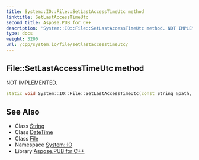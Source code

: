 ```yaml
---
title: System::IO::File::SetLastAccessTimeUtc method
linktitle: SetLastAccessTimeUtc
second_title: Aspose.PUB for C++
description: 'System::IO::File::SetLastAccessTimeUtc method. NOT IMPLEMENTED in C++.'
type: docs
weight: 3200
url: /cpp/system.io/file/setlastaccesstimeutc/
---
```

## File::SetLastAccessTimeUtc method


NOT IMPLEMENTED.

```cpp
static void System::IO::File::SetLastAccessTimeUtc(const String &path, DateTime lastWriteTimeUtc)
```


## See Also

* Class [String](../../../system/string/)
* Class [DateTime](../../../system/datetime/)
* Class [File](../)
* Namespace [System::IO](../../)
* Library [Aspose.PUB for C++](../../../)
